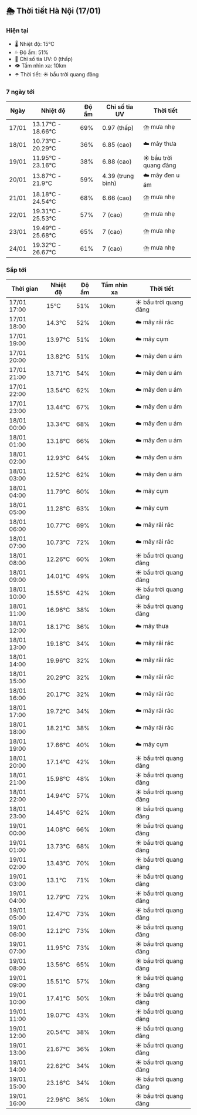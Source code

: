 ## 🌦️ Thời tiết Hà Nội (17/01)

### Hiện tại

- 🌡️ Nhiệt độ: 15℃
- 💦 Độ ẩm: 51%
- 🌟 Chỉ số tia UV: 0 (thấp)
- 👁️ Tầm nhìn xa: 10km
- ☂️ Thời tiết: ☀️ bầu trời quang đãng

### 7 ngày tới

| Ngày | Nhiệt độ | Độ ẩm | Chỉ số tia UV | Thời tiết |
| --- | --- | --- | --- | --- |
| 17/01 | 13.17℃ - 18.66℃ | 69% | 0.97 (thấp) | ⛈️ mưa nhẹ |
| 18/01 | 10.73℃ - 20.29℃ | 36% | 6.85 (cao) | ☁️ mây thưa |
| 19/01 | 11.95℃ - 23.16℃ | 38% | 6.88 (cao) | ☀️ bầu trời quang đãng |
| 20/01 | 13.87℃ - 21.9℃ | 59% | 4.39 (trung bình) | ☁️ mây đen u ám |
| 21/01 | 18.18℃ - 24.54℃ | 68% | 6.66 (cao) | ⛈️ mưa nhẹ |
| 22/01 | 19.31℃ - 25.53℃ | 57% | 7 (cao) | ⛈️ mưa nhẹ |
| 23/01 | 19.49℃ - 25.68℃ | 65% | 7 (cao) | ⛈️ mưa nhẹ |
| 24/01 | 19.32℃ - 26.67℃ | 61% | 7 (cao) | ⛈️ mưa nhẹ |

### Sắp tới

| Thời gian | Nhiệt độ | Độ ẩm | Tầm nhìn xa | Thời tiết |
| --- | --- | --- | --- | --- |
| 17/01 17:00 | 15℃ | 51% | 10km | ☀️ bầu trời quang đãng |
| 17/01 18:00 | 14.3℃ | 52% | 10km | ☁️ mây rải rác |
| 17/01 19:00 | 13.97℃ | 51% | 10km | ☁️ mây cụm |
| 17/01 20:00 | 13.82℃ | 51% | 10km | ☁️ mây đen u ám |
| 17/01 21:00 | 13.71℃ | 54% | 10km | ☁️ mây đen u ám |
| 17/01 22:00 | 13.54℃ | 62% | 10km | ☁️ mây đen u ám |
| 17/01 23:00 | 13.44℃ | 67% | 10km | ☁️ mây đen u ám |
| 18/01 00:00 | 13.34℃ | 68% | 10km | ☁️ mây đen u ám |
| 18/01 01:00 | 13.18℃ | 66% | 10km | ☁️ mây đen u ám |
| 18/01 02:00 | 12.93℃ | 64% | 10km | ☁️ mây đen u ám |
| 18/01 03:00 | 12.52℃ | 62% | 10km | ☁️ mây đen u ám |
| 18/01 04:00 | 11.79℃ | 60% | 10km | ☁️ mây cụm |
| 18/01 05:00 | 11.28℃ | 63% | 10km | ☁️ mây cụm |
| 18/01 06:00 | 10.77℃ | 69% | 10km | ☁️ mây rải rác |
| 18/01 07:00 | 10.73℃ | 72% | 10km | ☁️ mây rải rác |
| 18/01 08:00 | 12.26℃ | 60% | 10km | ☀️ bầu trời quang đãng |
| 18/01 09:00 | 14.01℃ | 49% | 10km | ☀️ bầu trời quang đãng |
| 18/01 10:00 | 15.55℃ | 42% | 10km | ☀️ bầu trời quang đãng |
| 18/01 11:00 | 16.96℃ | 38% | 10km | ☀️ bầu trời quang đãng |
| 18/01 12:00 | 18.17℃ | 36% | 10km | ☁️ mây thưa |
| 18/01 13:00 | 19.18℃ | 34% | 10km | ☁️ mây rải rác |
| 18/01 14:00 | 19.96℃ | 32% | 10km | ☁️ mây rải rác |
| 18/01 15:00 | 20.29℃ | 32% | 10km | ☁️ mây rải rác |
| 18/01 16:00 | 20.17℃ | 32% | 10km | ☁️ mây rải rác |
| 18/01 17:00 | 19.72℃ | 34% | 10km | ☁️ mây rải rác |
| 18/01 18:00 | 18.21℃ | 38% | 10km | ☁️ mây rải rác |
| 18/01 19:00 | 17.66℃ | 40% | 10km | ☁️ mây cụm |
| 18/01 20:00 | 17.14℃ | 42% | 10km | ☀️ bầu trời quang đãng |
| 18/01 21:00 | 15.98℃ | 48% | 10km | ☀️ bầu trời quang đãng |
| 18/01 22:00 | 14.94℃ | 57% | 10km | ☀️ bầu trời quang đãng |
| 18/01 23:00 | 14.45℃ | 62% | 10km | ☀️ bầu trời quang đãng |
| 19/01 00:00 | 14.08℃ | 66% | 10km | ☀️ bầu trời quang đãng |
| 19/01 01:00 | 13.73℃ | 68% | 10km | ☀️ bầu trời quang đãng |
| 19/01 02:00 | 13.43℃ | 70% | 10km | ☀️ bầu trời quang đãng |
| 19/01 03:00 | 13.1℃ | 71% | 10km | ☀️ bầu trời quang đãng |
| 19/01 04:00 | 12.79℃ | 72% | 10km | ☀️ bầu trời quang đãng |
| 19/01 05:00 | 12.47℃ | 73% | 10km | ☀️ bầu trời quang đãng |
| 19/01 06:00 | 12.12℃ | 73% | 10km | ☀️ bầu trời quang đãng |
| 19/01 07:00 | 11.95℃ | 73% | 10km | ☀️ bầu trời quang đãng |
| 19/01 08:00 | 13.56℃ | 65% | 10km | ☀️ bầu trời quang đãng |
| 19/01 09:00 | 15.51℃ | 57% | 10km | ☀️ bầu trời quang đãng |
| 19/01 10:00 | 17.41℃ | 50% | 10km | ☀️ bầu trời quang đãng |
| 19/01 11:00 | 19.07℃ | 43% | 10km | ☀️ bầu trời quang đãng |
| 19/01 12:00 | 20.54℃ | 38% | 10km | ☀️ bầu trời quang đãng |
| 19/01 13:00 | 21.67℃ | 36% | 10km | ☀️ bầu trời quang đãng |
| 19/01 14:00 | 22.62℃ | 34% | 10km | ☀️ bầu trời quang đãng |
| 19/01 15:00 | 23.16℃ | 34% | 10km | ☀️ bầu trời quang đãng |
| 19/01 16:00 | 22.96℃ | 36% | 10km | ☀️ bầu trời quang đãng |
